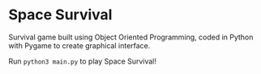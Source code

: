 # Space Survival

Survival game built using Object Oriented Programming, coded in Python with Pygame to create graphical interface.

Run ``python3 main.py`` to play Space Survival!
